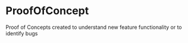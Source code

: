 # ProofOfConcept
Proof of Concepts created to understand new feature functionality or to identify bugs
